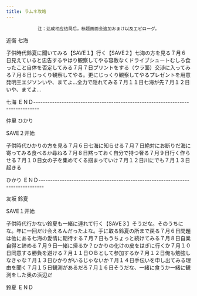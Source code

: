 ```yaml
---
title: ラムネ攻略
---
```


                注：达成相应结局后，标题画面会追加おまけ以及エピローグ。

近衛 七海

子供時代鈴夏に聞いてみる【SAVE１】行く【SAVE２】七海の方を見る７月６日見えていると忠告するやはり観察してやる容赦なくドライブシュートむしろ食ったこと自体を否定してみる７月７日プリントをする（ウラ面）交渉に入ってみる７月８日じっくり観察してやる。更にじっくり観察してやるプレゼントを用意発明王エジソンいや、まてよ…全力で隠れてみる７月１１日七海が先７月１２日いや、まてよ…

七海 ＥＮＤ--------------------------------------------------------------------------------

仲里 ひかり

SAVE２开始

子供時代ひかりの方を見る７月６日七海に知らせる７月７日絶対にお断りだ海に寄ってみる食べるか尋ねる７月８日黙っておく自分で持つ奢る７月９日行く作らせる７月１０日女の子を集めてくる掴まっていけ７月１２日川にでも７月１３日起きる

ひかり ＥＮＤ--------------------------------------------------------------------------------

友坂 鈴夏

SAVE１开始

子供時代行かない鈴夏も一緒に連れて行く【SAVE３】そうだな。そのうちにな。年に一回だけ会えるんだったよな。手に取る鈴夏の所まで戻る７月６日問題は他にある七海の愛情に期待する７月７日もうちょっと続けてみる７月８日自業自得と諦める７月９日一緒に帰るか？ひかりの化けの皮をはぎに行くか７月１０日同意する勝負を避ける７月１１日ＯＢとして参加するか７月１２日俺も勉強しなきゃな７月１３日ひかりがいるじゃないか７月１４日手伝いを申し出てみる理由を聞く７月１５日観測があるだろ７月１６日そうだな、一緒に食うか一緒に観測をした奥の浜辺だ

鈴夏 ＥＮＤ


              
